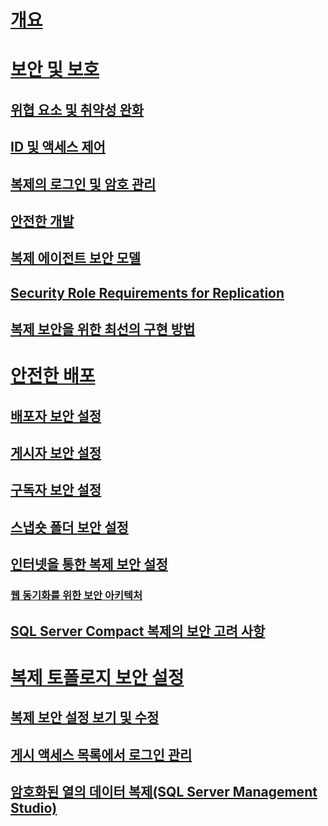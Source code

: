 # [개요](security-overview-replication.md)  
# [보안 및 보호](security-and-protection-replication.md)  
## [위협 요소 및 취약성 완화](threat-and-vulnerability-mitigation-replication.md)  
## [ID 및 액세스 제어](identity-and-access-control-replication.md)  
## [복제의 로그인 및 암호 관리](manage-logins-and-passwords-in-replication.md)  
## [안전한 개발](secure-development-replication.md)  
## [복제 에이전트 보안 모델](replication-agent-security-model.md)  
## [Security Role Requirements for Replication](security-role-requirements-for-replication.md)  
## [복제 보안을 위한 최선의 구현 방법](replication-security-best-practices.md)  
# [안전한 배포](secure-deployment-replication.md)  
## [배포자 보안 설정](secure-the-distributor.md)  
## [게시자 보안 설정](secure-the-publisher.md)  
## [구독자 보안 설정](secure-the-subscriber.md)  
## [스냅숏 폴더 보안 설정](secure-the-snapshot-folder.md)  
## [인터넷을 통한 복제 보안 설정](securing-replication-over-the-internet.md)  
### [웹 동기화를 위한 보안 아키텍처](security-architecture-for-web-synchronization.md)  
## [SQL Server Compact 복제의 보안 고려 사항](security-considerations-for-sql-server-compact-replication.md)  
# [복제 토폴로지 보안 설정](secure-a-replication-topology.md)  
## [복제 보안 설정 보기 및 수정](view-and-modify-replication-security-settings.md)  
## [게시 액세스 목록에서 로그인 관리](manage-logins-in-the-publication-access-list.md)  
## [암호화된 열의 데이터 복제(SQL Server Management Studio)](replicate-data-in-encrypted-columns-sql-server-management-studio.md)  
